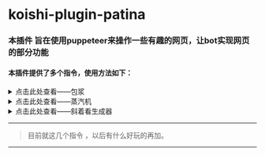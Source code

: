 # koishi-plugin-patina


<!DOCTYPE html>
<html lang="zh-CN">
<head>
<meta charset="UTF-8">
<meta name="viewport" content="width=device-width, initial-scale=1.0">
<title>插件说明</title>
</head>
<body>

### 本插件 旨在使用puppeteer来操作一些有趣的网页，让bot实现网页的部分功能
#### 本插件提供了多个指令，使用方法如下：
<details>
<summary>点击此处查看——包浆</summary>
<p>通过调用 puppeteer 操作网页，模拟图像处理，并可调节图像做旧年份、画质等参数。</p>
<p>如果你需要更详细地了解这个项目，请前往 
<a href="https://github.com/itorr/patina/tree/main" target="_blank">patina 项目主页（github）</a>
</p>
<h2>功能示例</h2>
<pre>
转换 -g -w -y 10 -q 60
</pre>
<p>触发指令后会要求用户单独上传图片。</p>
</details>

<details>
<summary>点击此处查看——蒸汽机</summary>
<p>通过调用 puppeteer 操作网页，模拟图像处理</p>
<p>如果你需要更详细地了解这个项目，请前往 
<a href="https://magiconch.com/vaporwave/" target="_blank">https://magiconch.com/vaporwave/</a>
</p>
<h2>功能示例</h2>
<pre>
蒸汽机 -p 數字信號 -r
</pre>
<p>触发指令后会要求用户单独上传图片。</p>
</details>


<details>
<summary>点击此处查看——斜着看生成器</summary>
<p>通过调用 puppeteer 操作网页，模拟图像处理</p>
<p>如果你需要更详细地了解这个项目，请前往 
<a href="https://lab.magiconch.com/xzk/" target="_blank">https://lab.magiconch.com/xzk/</a>
</p>
<h2>功能示例</h2>
<pre>
斜着看 我喜欢你 我也是 -d 把屏幕放平看
</pre>
<p>触发指令后会返回图片</p>
</details>

---

> 目前就这几个指令 ，以后有什么好玩的再加。

---
</body>
</html>